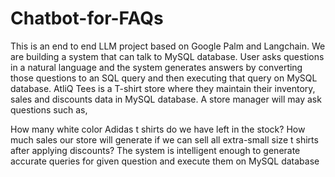 # Chatbot-for-FAQs

This is an end to end LLM project based on Google Palm and Langchain. We are building a system that can talk to MySQL database. User asks questions in a natural language and the system generates answers by converting those questions to an SQL query and then executing that query on MySQL database. AtliQ Tees is a T-shirt store where they maintain their inventory, sales and discounts data in MySQL database. A store manager will may ask questions such as,

How many white color Adidas t shirts do we have left in the stock?
How much sales our store will generate if we can sell all extra-small size t shirts after applying discounts? The system is intelligent enough to generate accurate queries for given question and execute them on MySQL database
